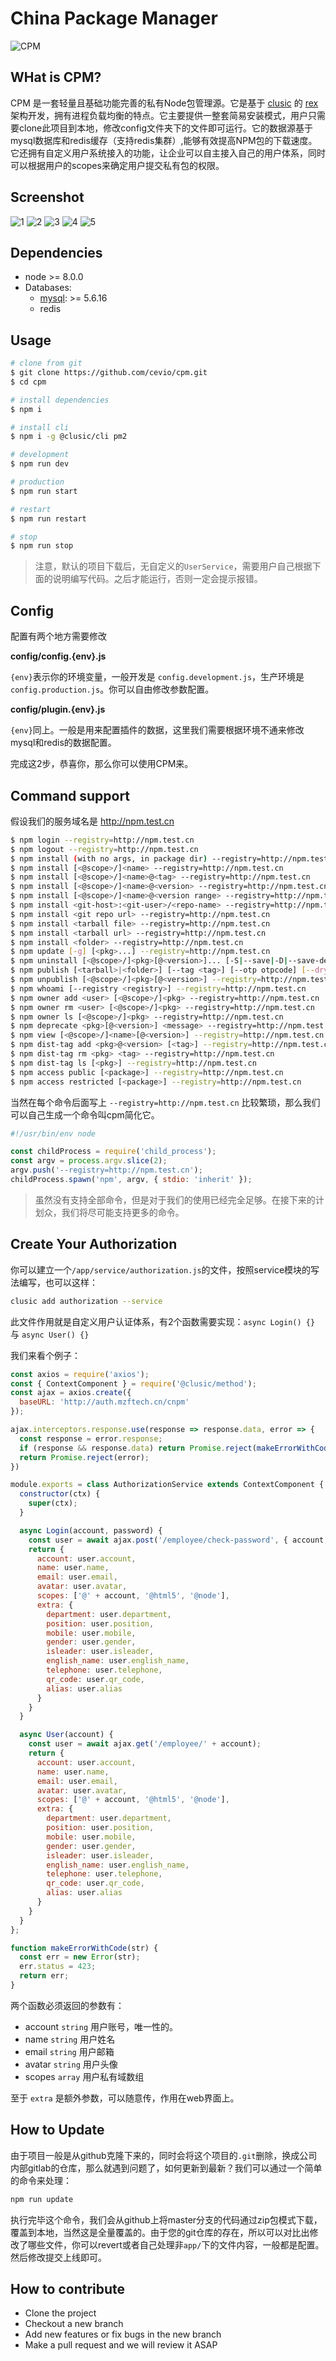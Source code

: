 # China Package Manager

![CPM](https://syj-1256052570.cos.ap-shanghai.myqcloud.com/cpm.png)

## WHat is CPM?

CPM 是一套轻量且基础功能完善的私有Node包管理源。它是基于 [clusic](https://github.com/clusic) 的 [rex](https://github.com/clusic/rex) 架构开发，拥有进程负载均衡的特点。它主要提供一整套简易安装模式，用户只需要clone此项目到本地，修改config文件夹下的文件即可运行。它的数据源基于mysql数据库和redis缓存（支持redis集群）,能够有效提高NPM包的下载速度。它还拥有自定义用户系统接入的功能，让企业可以自主接入自己的用户体系，同时可以根据用户的scopes来确定用户提交私有包的权限。

## Screenshot

![1](https://syj-1256052570.cos.ap-shanghai.myqcloud.com/WechatIMG123.jpeg)
![2](https://syj-1256052570.cos.ap-shanghai.myqcloud.com/WechatIMG124.jpeg)
![3](https://syj-1256052570.cos.ap-shanghai.myqcloud.com/WechatIMG125.jpeg)
![4](https://syj-1256052570.cos.ap-shanghai.myqcloud.com/WechatIMG126.jpeg)
![5](https://syj-1256052570.cos.ap-shanghai.myqcloud.com/WechatIMG127.jpeg)

## Dependencies

- node >= 8.0.0
- Databases:
  - [mysql](https://dev.mysql.com/downloads/): >= 5.6.16
  - redis

## Usage

```bash
# clone from git
$ git clone https://github.com/cevio/cpm.git
$ cd cpm

# install dependencies
$ npm i

# install cli
$ npm i -g @clusic/cli pm2

# development
$ npm run dev

# production
$ npm run start

# restart
$ npm run restart

# stop
$ npm run stop
```

> 注意，默认的项目下载后，无自定义的`UserService`，需要用户自己根据下面的说明编写代码。之后才能运行，否则一定会提示报错。

## Config

配置有两个地方需要修改

**config/config.{env}.js**

`{env}`表示你的环境变量，一般开发是 `config.development.js`，生产环境是`config.production.js`。你可以自由修改参数配置。

**config/plugin.{env}.js**

`{env}`同上。一般是用来配置插件的数据，这里我们需要根据环境不通来修改mysql和redis的数据配置。

完成这2步，恭喜你，那么你可以使用CPM来。

## Command support

假设我们的服务域名是 http://npm.test.cn

```bash
$ npm login --registry=http://npm.test.cn
$ npm logout --registry=http://npm.test.cn
$ npm install (with no args, in package dir) --registry=http://npm.test.cn
$ npm install [<@scope>/]<name> --registry=http://npm.test.cn
$ npm install [<@scope>/]<name>@<tag> --registry=http://npm.test.cn
$ npm install [<@scope>/]<name>@<version> --registry=http://npm.test.cn
$ npm install [<@scope>/]<name>@<version range> --registry=http://npm.test.cn
$ npm install <git-host>:<git-user>/<repo-name> --registry=http://npm.test.cn
$ npm install <git repo url> --registry=http://npm.test.cn
$ npm install <tarball file> --registry=http://npm.test.cn
$ npm install <tarball url> --registry=http://npm.test.cn
$ npm install <folder> --registry=http://npm.test.cn
$ npm update [-g] [<pkg>...] --registry=http://npm.test.cn
$ npm uninstall [<@scope>/]<pkg>[@<version>]... [-S|--save|-D|--save-dev|-O|--save-optional|--no-save] --registry=http://npm.test.cn
$ npm publish [<tarball>|<folder>] [--tag <tag>] [--otp otpcode] [--dry-run] --registry=http://npm.test.cn
$ npm unpublish [<@scope>/]<pkg>[@<version>] --registry=http://npm.test.cn
$ npm whoami [--registry <registry>] --registry=http://npm.test.cn
$ npm owner add <user> [<@scope>/]<pkg> --registry=http://npm.test.cn
$ npm owner rm <user> [<@scope>/]<pkg> --registry=http://npm.test.cn
$ npm owner ls [<@scope>/]<pkg> --registry=http://npm.test.cn
$ npm deprecate <pkg>[@<version>] <message> --registry=http://npm.test.cn
$ npm view [<@scope>/]<name>[@<version>] --registry=http://npm.test.cn
$ npm dist-tag add <pkg>@<version> [<tag>] --registry=http://npm.test.cn
$ npm dist-tag rm <pkg> <tag> --registry=http://npm.test.cn
$ npm dist-tag ls [<pkg>] --registry=http://npm.test.cn
$ npm access public [<package>] --registry=http://npm.test.cn
$ npm access restricted [<package>] --registry=http://npm.test.cn
```

当然在每个命令后面写上 `--registry=http://npm.test.cn` 比较繁琐，那么我们可以自己生成一个命令叫cpm简化它。

```javascript
#!/usr/bin/env node

const childProcess = require('child_process');
const argv = process.argv.slice(2);
argv.push('--registry=http://npm.test.cn');
childProcess.spawn('npm', argv, { stdio: 'inherit' });
```

> 虽然没有支持全部命令，但是对于我们的使用已经完全足够。在接下来的计划众，我们将尽可能支持更多的命令。

## Create Your Authorization

你可以建立一个`/app/service/authorization.js`的文件，按照service模块的写法编写，也可以这样：

```bash
clusic add authorization --service
```

此文件作用就是自定义用户认证体系，有2个函数需要实现：`async Login() {}` 与 `async User() {}`

我们来看个例子：

```javascript
const axios = require('axios');
const { ContextComponent } = require('@clusic/method');
const ajax = axios.create({
  baseURL: 'http://auth.mzftech.cn/cnpm'
});

ajax.interceptors.response.use(response => response.data, error => {
  const response = error.response;
  if (response && response.data) return Promise.reject(makeErrorWithCode(response.data));
  return Promise.reject(error);
})

module.exports = class AuthorizationService extends ContextComponent {
  constructor(ctx) {
    super(ctx);
  }

  async Login(account, password) {
    const user = await ajax.post('/employee/check-password', { account, password });
    return {
      account: user.account,
      name: user.name,
      email: user.email,
      avatar: user.avatar,
      scopes: ['@' + account, '@html5', '@node'],
      extra: {
        department: user.department,
        position: user.position,
        mobile: user.mobile,
        gender: user.gender,
        isleader: user.isleader,
        english_name: user.english_name,
        telephone: user.telephone,
        qr_code: user.qr_code,
        alias: user.alias
      }
    }
  }

  async User(account) {
    const user = await ajax.get('/employee/' + account);
    return {
      account: user.account,
      name: user.name,
      email: user.email,
      avatar: user.avatar,
      scopes: ['@' + account, '@html5', '@node'],
      extra: {
        department: user.department,
        position: user.position,
        mobile: user.mobile,
        gender: user.gender,
        isleader: user.isleader,
        english_name: user.english_name,
        telephone: user.telephone,
        qr_code: user.qr_code,
        alias: user.alias
      }
    }
  }
};

function makeErrorWithCode(str) {
  const err = new Error(str);
  err.status = 423;
  return err;
}
```

两个函数必须返回的参数有：

- account `string` 用户账号，唯一性的。
- name `string` 用户姓名
- email `string` 用户邮箱
- avatar `string` 用户头像
- scopes `array` 用户私有域数组

至于 `extra` 是额外参数，可以随意传，作用在web界面上。

## How to Update

由于项目一般是从github克隆下来的，同时会将这个项目的`.git`删除，换成公司内部gitlab的仓库，那么就遇到问题了，如何更新到最新？我们可以通过一个简单的命令来处理：

```javascript
npm run update
```

执行完毕这个命令，我们会从github上将master分支的代码通过zip包模式下载，覆盖到本地，当然这是全量覆盖的。由于您的git仓库的存在，所以可以对比出修改了哪些文件，你可以revert或者自己处理非`app/`下的文件内容，一般都是配置。然后修改提交上线即可。

## How to contribute

- Clone the project
- Checkout a new branch
- Add new features or fix bugs in the new branch
- Make a pull request and we will review it ASAP